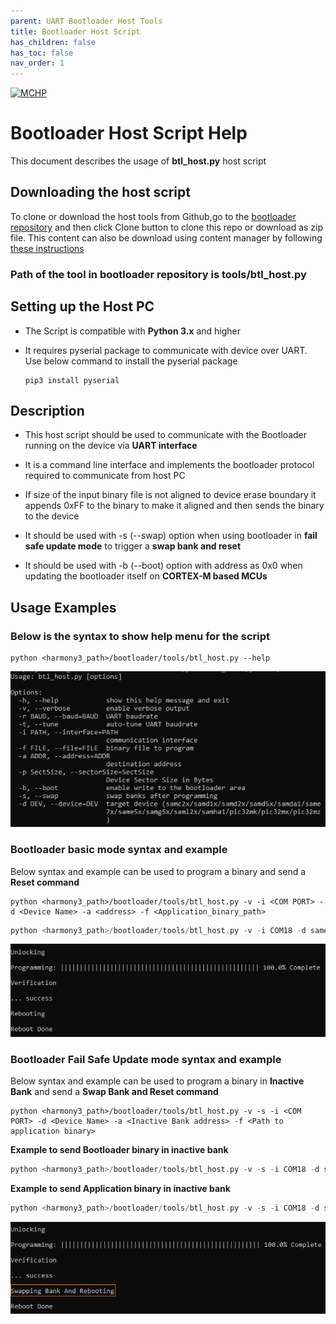 ```yaml
---
parent: UART Bootloader Host Tools
title: Bootloader Host Script
has_children: false
has_toc: false
nav_order: 1
---
```


[![MCHP](https://www.microchip.com/ResourcePackages/Microchip/assets/dist/images/logo.png)](https://www.microchip.com)

# Bootloader Host Script Help

This document describes the usage of **btl_host.py** host script

## Downloading the host script

To clone or download the host tools from Github,go to the [bootloader repository](https://github.com/Microchip-MPLAB-Harmony/bootloader) and then click Clone button to clone this repo or download as zip file. This content can also be download using content manager by following [these instructions](https://github.com/Microchip-MPLAB-Harmony/contentmanager/wiki)

### Path of the tool in bootloader repository is **tools/btl_host.py**

## Setting up the Host PC

- The Script is compatible with **Python 3.x** and higher

- It requires pyserial package to communicate with device over UART. Use below command to install the pyserial package

      pip3 install pyserial

## Description

- This host script should be used to communicate with the Bootloader running on the device via **UART interface**

- It is a command line interface and implements the bootloader protocol required to communicate from host PC

- If size of the input binary file is not aligned to device erase boundary it appends 0xFF to the binary to make it aligned and then sends the binary to the device

- It should be used with -s (--swap) option when using bootloader in **fail safe update mode** to trigger a **swap bank and reset**

- It should be used with -b (--boot) option with address as 0x0 when updating the bootloader itself on **CORTEX-M based MCUs**

## Usage Examples

### Below is the syntax to show help menu for the script

```
python <harmony3_path>/bootloader/tools/btl_host.py --help
```

<p align="center">
    <img src = "./images/btl_host_help_menu.png"/>
</p>


### Bootloader basic mode syntax and example

Below syntax and example can be used to program a binary and send a **Reset command**

```
python <harmony3_path>/bootloader/tools/btl_host.py -v -i <COM PORT> -d <Device Name> -a <address> -f <Application_binary_path>
```

```c
python <harmony3_path>/bootloader/tools/btl_host.py -v -i COM18 -d same5x -a 0x2000 -f <harmony3_path>/bootloader_apps_uart/apps/uart_bootloader/test_app/firmware/sam_e54_xpro.X/dist/sam_e54_xpro/production/sam_e54_xpro.X.production.bin
```

<p align="center">
    <img src = "./images/btl_host_output.png"/>
</p>

### Bootloader Fail Safe Update mode syntax and example

Below syntax and example can be used to program a binary in **Inactive Bank** and send a **Swap Bank and Reset command**

```
python <harmony3_path>/bootloader/tools/btl_host.py -v -s -i <COM PORT> -d <Device Name> -a <Inactive Bank address> -f <Path to application binary>
```

**Example to send Bootloader binary in inactive bank**

```c
python <harmony3_path>/bootloader/tools/btl_host.py -v -s -i COM18 -d same5x -a 0x80000 -f <harmony3_path>/bootloader_apps_uart/apps/uart_fail_safe_bootloader/bootloader/firmware/sam_e54_xpro.X/dist/sam_e54_xpro/production/sam_e54_xpro.X.production.bin
```

**Example to send Application binary in inactive bank**

```c
python <harmony3_path>/bootloader/tools/btl_host.py -v -s -i COM18 -d same5x -a 0x82000 -f <harmony3_path>/bootloader_apps_uart/apps/uart_fail_safe_bootloader/test_app/firmware/sam_e54_xpro.X/dist/sam_e54_xpro/production/sam_e54_xpro.X.production.bin
```

<p align="center">
    <img src = "./images/btl_host_swap_bank_output.png"/>
</p>

